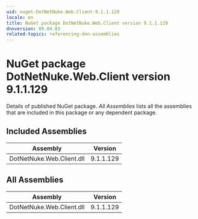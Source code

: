 ```yaml
---
uid: nuget-DotNetNuke.Web.Client-9.1.1.129
locale: en
title: NuGet package DotNetNuke.Web.Client version 9.1.1.129
dnnversion: 09.04.03
related-topics: referencing-dnn-assemblies
---
```


# NuGet package DotNetNuke.Web.Client version 9.1.1.129
Details of published NuGet package.
*All Assemblies* lists all the assemblies that are included in this package or any dependent package.

## Included Assemblies

|Assembly|Version|
|---|---|
|DotNetNuke.Web.Client.dll|9.1.1.129|

## All Assemblies

|Assembly|Version|
|---|---|
|DotNetNuke.Web.Client.dll|9.1.1.129|

